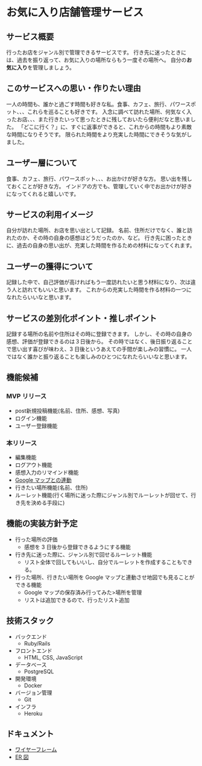 # お気に入り店舗管理サービス

## サービス概要

行ったお店をジャンル別で管理できるサービスです。
行き先に迷ったときには、過去を振り返って、お気に入りの場所ならもう一度その場所へ。
自分の**お気に入り**を管理しましょう。

## このサービスへの思い・作りたい理由

一人の時間も、誰かと過ごす時間も好きな私。食事、カフェ、旅行、パワースポット、、、これらを巡ることも好きです。
入念に調べて訪れた場所、何気なく入ったお店、、、また行きたいって思ったときに残しておいたら便利だなと思いました。
「どこに行く？」に、すぐに返事ができると、これからの時間もより素敵な時間になりそうです。
限られた時間をより充実した時間にできそうな気がしました。

## ユーザー層について

食事、カフェ、旅行、パワースポット、、、お出かけが好きな方。
思い出を残しておくことが好きな方。
インドアの方でも、管理していく中でお出かけが好きになってくれると嬉しいです。

## サービスの利用イメージ

自分が訪れた場所、お店を思い出として記録。
名前、住所だけでなく、誰と訪れたのか、その時の自身の感想はどうだったのか、など。
行き先に困ったときに、過去の自身の思い出が、充実した時間を作るための材料になってくれます。

## ユーザーの獲得について

記録した中で、自己評価が高ければもう一度訪れたいと思う材料になり、次は違う人と訪れてもいいと思います。
これからの充実した時間を作る材料の一つになれたらいいなと思います。

## サービスの差別化ポイント・推しポイント

記録する場所の名前や住所はその時に登録できます。
しかし、その時の自身の感想、評価が登録できるのは３日後から。
その時ではなく、後日振り返ることで思い出す喜びが味わえ、3 日後というあえての手間が楽しみの習慣に。
一人ではなく誰かと振り返ることも楽しみのひとつになれたらいいなと思います。

## 機能候補

### MVP リリース

- post新規投稿機能(名前、住所、感想、写真)
- ログイン機能
- ユーザー登録機能

### 本リリース

- 編集機能
- ログアウト機能
- 感想入力のリマインド機能
- [Google マップとの連動](https://www.google.co.jp/maps)
- 行きたい場所機能(名前、住所)
- ルーレット機能(行く場所に迷った際にジャンル別でルーレットが回せて、行き先を決める手段に)

## 機能の実装方針予定

- 行った場所の評価
  - 感想を 3 日後から登録できるようにする機能
- 行き先に迷った際に、ジャンル別で回せるルーレット機能
  - リスト全体で回してもいいし、自分でルーレットを作成することもできる。
- 行った場所、行きたい場所を Google マップと連動させ地図でも見ることができる機能
  - Google マップの保存済み行ってみた>場所を管理
  - リストは追加できるので、行ったリスト追加

## 技術スタック

- バックエンド
  - Ruby/Rails
- フロントエンド
  - HTML, CSS, JavaScript
- データベース
  - PostgreSQL
- 開発環境
  - Docker
- バージョン管理
  - Git
- インフラ
  - Heroku

## ドキュメント

- [ワイヤーフレーム](https://www.figma.com/board/VkaLs66NBslWNYY5GFoax9/%E7%94%BB%E9%9D%A2%E9%81%B7%E7%A7%BB%E5%9B%B3?t=K9FgYGfDE088auYM-6)
- [ER 図](https://drive.google.com/file/d/1vG8OcqCIKNP9gGMnA52fU1VH0B6o5g67/view?usp=sharing)